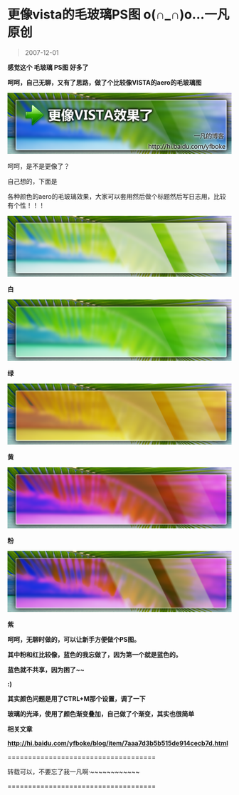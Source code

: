 # 更像vista的毛玻璃PS图 o(∩_∩)o...一凡原创 

> 2007-12-01

<div class="pcs-article-content_ptkaiapt4bxy_baiduscarticle" id="detailArticleContent_ptkaiapt4bxy_baiduscarticle">
 <p>
  <strong>
   感觉这个 毛玻璃 PS图 好多了
  </strong>
 </p>
 <p>
  <strong>
   呵呵，自己无聊，又有了思路，做了个比较像VISTA的aero的毛玻璃图
  </strong>
 </p>
 <p>
  <img class="blogimg" small="0" src="images/9d86d19047b829a4f45e4fcf4d49c304.jpg"/>
 </p>
 <p>
  呵呵，是不是更像了？
 </p>
 <p>
  自己想的，下面是
 </p>
 <p>
  各种颜色的aero的毛玻璃效果，大家可以套用然后做个标题然后写日志用，比较有个性！！！
 </p>
 <p>
 </p>
 <p>
  <img class="blogimg" small="0" src="images/8e0ca3e909ddcfae5a48a95ae8b0f772.jpg"/>
 </p>
 <p>
  <strong>
   白
  </strong>
 </p>
 <p>
  <img class="blogimg" small="0" src="images/8e69ad799b8e8f07a958373cc00ac830.jpg"/>
 </p>
 <p>
  <strong>
   绿
  </strong>
 </p>
 <p>
  <img class="blogimg" small="0" src="images/22debf36f85ca24ec9057328ac42e184.jpg"/>
 </p>
 <p>
  <strong>
   黄
  </strong>
 </p>
 <p>
  <strong>
   <img class="blogimg" small="0" src="images/cda7f153035b91b10c9df8dde12c14b5.jpg"/>
  </strong>
 </p>
 <p>
  <strong>
   粉
  </strong>
 </p>
 <p>
  <strong>
   <img class="blogimg" small="0" src="images/38c59cc0e54415bda14105c3b23943e4.jpg"/>
  </strong>
 </p>
 <p>
  <strong>
   紫
  </strong>
 </p>
 <p>
  <strong>
   呵呵，无聊时做的，可以让新手方便做个PS图。
  </strong>
 </p>
 <p>
  <strong>
   其中粉和红比较像，蓝色的我忘做了，因为第一个就是蓝色的。
  </strong>
 </p>
 <p>
  <strong>
   蓝色就不共享，因为困了~~
  </strong>
 </p>
 <p>
  <strong>
   :)
  </strong>
 </p>
 <p>
  <strong>
   其实颜色问题是用了CTRL+M那个设置，调了一下
  </strong>
 </p>
 <p>
  <strong>
   玻璃的光泽，使用了颜色渐变叠加，自己做了个渐变，其实也很简单
  </strong>
 </p>
 <p>
  <strong>
   相关文章
  </strong>
 </p>
 <p>
  <strong>
   <a href="http://hi.baidu.com/yfboke/blog/item/7aaa7d3b5b515de914cecb7d.html">
    http://hi.baidu.com/yfboke/blog/item/7aaa7d3b5b515de914cecb7d.html
   </a>
  </strong>
 </p>
 <p>
  ====================================
 </p>
 <p>
  转载可以，不要忘了我一凡啊·~~~~~~~~~~~~
 </p>
 <p>
  ====================================
 </p>
</div>


